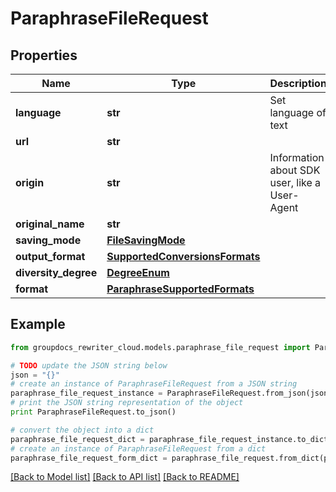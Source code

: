 # ParaphraseFileRequest


## Properties
Name | Type | Description | Notes
------------ | ------------- | ------------- | -------------
**language** | **str** | Set language of text | 
**url** | **str** |  | [optional] 
**origin** | **str** | Information about SDK user, like a User-Agent | [optional] 
**original_name** | **str** |  | [optional] 
**saving_mode** | [**FileSavingMode**](FileSavingMode.md) |  | [optional] 
**output_format** | [**SupportedConversionsFormats**](SupportedConversionsFormats.md) |  | 
**diversity_degree** | [**DegreeEnum**](DegreeEnum.md) |  | [optional] 
**format** | [**ParaphraseSupportedFormats**](ParaphraseSupportedFormats.md) |  | [optional] 

## Example

```python
from groupdocs_rewriter_cloud.models.paraphrase_file_request import ParaphraseFileRequest

# TODO update the JSON string below
json = "{}"
# create an instance of ParaphraseFileRequest from a JSON string
paraphrase_file_request_instance = ParaphraseFileRequest.from_json(json)
# print the JSON string representation of the object
print ParaphraseFileRequest.to_json()

# convert the object into a dict
paraphrase_file_request_dict = paraphrase_file_request_instance.to_dict()
# create an instance of ParaphraseFileRequest from a dict
paraphrase_file_request_form_dict = paraphrase_file_request.from_dict(paraphrase_file_request_dict)
```
[[Back to Model list]](../README.md#documentation-for-models) [[Back to API list]](../README.md#documentation-for-api-endpoints) [[Back to README]](../README.md)


